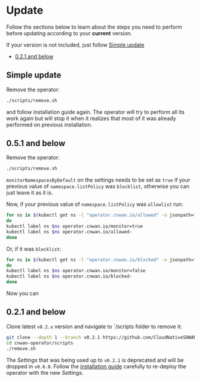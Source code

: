 # Update

Follow the sections below to learn about the steps you need to perform before updating according to your **current** version.

If your version is not included, just follow [Simple update](#simple-update)

* [0.2.1 and below](#0.2.1-and-below)

## Simple update

Remove the operator:

```bash
./scripts/remove.sh
```

and follow installation guide again. The operator will try to perform all its work again but will stop it when it realizes that most of it was already performed on previous installation.

## 0.5.1 and below

Remove the operator:

```bash
./scripts/remove.sh
```

`monitorNamespacesByDefault` on the settings needs to be set as `true` if your previous value of `namespace.listPolicy` was `blocklist`, otherwise you can just leave it as it is.

Now, if your previous value of `namespace.listPolicy` was `allowlist` run:

```bash
for ns in $(kubectl get ns -l "operator.cnwan.io/allowed" -o jsonpath="{.items[*].metadata.name}")
do
kubectl label ns $ns operator.cnwan.io/monitor=true
kubectl label ns $ns operator.cnwan.io/allowed-
done
```

Or, if it was `blocklist`:

```bash
for ns in $(kubectl get ns -l "operator.cnwan.io/blocked" -o jsonpath="{.items[*].metadata.name}")
do
kubectl label ns $ns operator.cnwan.io/monitor=false
kubectl label ns $ns operator.cnwan.io/blocked-
done
```

Now you can

## 0.2.1 and below

Clone latest `v0.2.x` version and navigate to `/scripts folder to remove it:

```bash
git clone --depth 1 --branch v0.2.1 https://github.com/CloudNativeSDWAN/cnwan-operator
cd cnwan-operator/scripts
./remove.sh
```

The *Settings* that was being used up to `v0.2.1` is deprecated and will be dropped in `v0.6.0`.
Follow the [installation guide](./install.md) carefully to re-deploy the operator with the new *Settings*.
